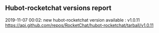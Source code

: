 ## Hubot-rocketchat versions report

2019-11-07 00:02: new hubot-rocketchat version available : v1.0.11 https://api.github.com/repos/RocketChat/hubot-rocketchat/tarball/v1.0.11

